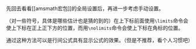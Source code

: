 先回去看看[[amsmath宏包]]的全局设置后，再进一步考虑手动设置。

（对一些符号，具体是哪些估计也是猜的到的）在上下标前面使用`\limits`命令会使上下标在正上正下方的位置，而用`\nolimits`命令会使上下标在角标的位置。

通过这种方法可以是行间公式具有显示公式的效果。（但是不推荐，看个人习惯吧）



